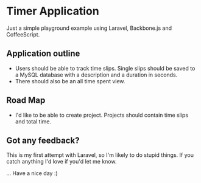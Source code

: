# Timer Application
Just a simple playground example using Laravel, Backbone.js and CoffeeScript.

## Application outline
- Users should be able to track time slips. Single slips should be saved to a MySQL database with a description and a duration in seconds. 
- There should also be an all time spent view.

## Road Map
- I'd like to be able to create project. Projects should contain time slips and total time.

## Got any feedback?
This is my first attempt with Laravel, so I'm likely to do stupid things. If you catch anything I'd love if you'd let me know.

… Have a nice day :)